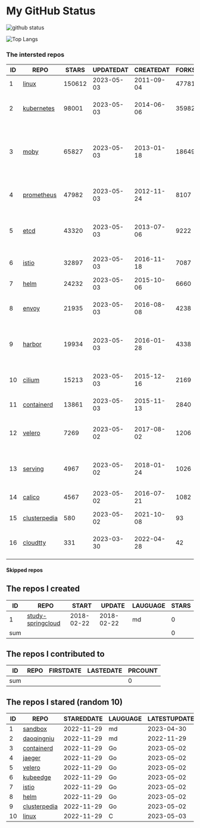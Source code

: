 # My GitHub Status

<img src="https://github-readme-stats-1.yihong0618.vercel.app/api?username=daoqingniu&show_icons=true&&&hide_title=true&count_private=true" alt="github status" />

![Top Langs](https://github-readme-stats-1.yihong0618.vercel.app/api/top-langs/?username=daoqingniu&layout=compact)

<!--START_SECTION:github_repos-->
### The intersted repos
| ID |                              REPO                               | STARS  | UPDATEDAT  | CREATEDAT  | FORKSCOUNT |                                              DESCRIPTIONS                                              |
|----|-----------------------------------------------------------------|--------|------------|------------|------------|--------------------------------------------------------------------------------------------------------|
|  1 | [linux](https://github.com/torvalds/linux)                      | 150612 | 2023-05-03 | 2011-09-04 |      47781 | Linux kernel source tree                                                                               |
|  2 | [kubernetes](https://github.com/kubernetes/kubernetes)          |  98001 | 2023-05-03 | 2014-06-06 |      35982 | Production-Grade Container Scheduling and Management                                                   |
|  3 | [moby](https://github.com/moby/moby)                            |  65827 | 2023-05-03 | 2013-01-18 |      18649 | Moby Project - a collaborative project for the container ecosystem to assemble container-based systems |
|  4 | [prometheus](https://github.com/prometheus/prometheus)          |  47982 | 2023-05-03 | 2012-11-24 |       8107 | The Prometheus monitoring system and time series database.                                             |
|  5 | [etcd](https://github.com/etcd-io/etcd)                         |  43320 | 2023-05-03 | 2013-07-06 |       9222 | Distributed reliable key-value store for the most critical data of a distributed system                |
|  6 | [istio](https://github.com/istio/istio)                         |  32897 | 2023-05-03 | 2016-11-18 |       7087 | Connect, secure, control, and observe services.                                                        |
|  7 | [helm](https://github.com/helm/helm)                            |  24232 | 2023-05-03 | 2015-10-06 |       6660 | The Kubernetes Package Manager                                                                         |
|  8 | [envoy](https://github.com/envoyproxy/envoy)                    |  21935 | 2023-05-03 | 2016-08-08 |       4238 | Cloud-native high-performance edge/middle/service proxy                                                |
|  9 | [harbor](https://github.com/goharbor/harbor)                    |  19934 | 2023-05-03 | 2016-01-28 |       4338 | An open source trusted cloud native registry project that stores, signs, and scans content.            |
| 10 | [cilium](https://github.com/cilium/cilium)                      |  15213 | 2023-05-03 | 2015-12-16 |       2169 | eBPF-based Networking, Security, and Observability                                                     |
| 11 | [containerd](https://github.com/containerd/containerd)          |  13861 | 2023-05-03 | 2015-11-13 |       2840 | An open and reliable container runtime                                                                 |
| 12 | [velero](https://github.com/vmware-tanzu/velero)                |   7269 | 2023-05-02 | 2017-08-02 |       1206 | Backup and migrate Kubernetes applications and their persistent volumes                                |
| 13 | [serving](https://github.com/knative/serving)                   |   4967 | 2023-05-02 | 2018-01-24 |       1026 | Kubernetes-based, scale-to-zero, request-driven compute                                                |
| 14 | [calico](https://github.com/projectcalico/calico)               |   4567 | 2023-05-02 | 2016-07-21 |       1082 | Cloud native networking and network security                                                           |
| 15 | [clusterpedia](https://github.com/clusterpedia-io/clusterpedia) |    580 | 2023-05-02 | 2021-10-08 |         93 | The Encyclopedia of Kubernetes clusters                                                                |
| 16 | [cloudtty](https://github.com/cloudtty/cloudtty)                |    331 | 2023-03-30 | 2022-04-28 |         42 | A Friendly Kubernetes CloudShell (Web Terminal) !                                                      |



#### Skipped repos
<!--END_SECTION:github_repos-->

<!--START_SECTION:my_github-->
## The repos I created
| ID  |                                 REPO                                 |   START    |   UPDATE   | LAUGUAGE | STARS |
|-----|----------------------------------------------------------------------|------------|------------|----------|-------|
|   1 | [study-springcloud](https://github.com/daoqingniu/study-springcloud) | 2018-02-22 | 2018-02-22 | md       |     0 |
| sum |                                                                      |            |            |          |     0 |

## The repos I contributed to
| ID  | REPO | FIRSTDATE | LASTEDATE | PRCOUNT |
|-----|------|-----------|-----------|---------|
| sum |      |           |           |       0 |

## The repos I stared (random 10)
| ID |                              REPO                               | STAREDDATE | LAUGUAGE | LATESTUPDATE |
|----|-----------------------------------------------------------------|------------|----------|--------------|
|  1 | [sandbox](https://github.com/cncf/sandbox)                      | 2022-11-29 | md       | 2023-04-30   |
|  2 | [daoqingniu](https://github.com/daoqingniu/daoqingniu)          | 2022-11-29 | md       | 2022-11-29   |
|  3 | [containerd](https://github.com/containerd/containerd)          | 2022-11-29 | Go       | 2023-05-02   |
|  4 | [jaeger](https://github.com/jaegertracing/jaeger)               | 2022-11-29 | Go       | 2023-05-02   |
|  5 | [velero](https://github.com/vmware-tanzu/velero)                | 2022-11-29 | Go       | 2023-05-02   |
|  6 | [kubeedge](https://github.com/kubeedge/kubeedge)                | 2022-11-29 | Go       | 2023-05-02   |
|  7 | [istio](https://github.com/istio/istio)                         | 2022-11-29 | Go       | 2023-05-02   |
|  8 | [helm](https://github.com/helm/helm)                            | 2022-11-29 | Go       | 2023-05-02   |
|  9 | [clusterpedia](https://github.com/clusterpedia-io/clusterpedia) | 2022-11-29 | Go       | 2023-05-02   |
| 10 | [linux](https://github.com/torvalds/linux)                      | 2022-11-29 | C        | 2023-05-03   |

<!--END_SECTION:my_github-->
